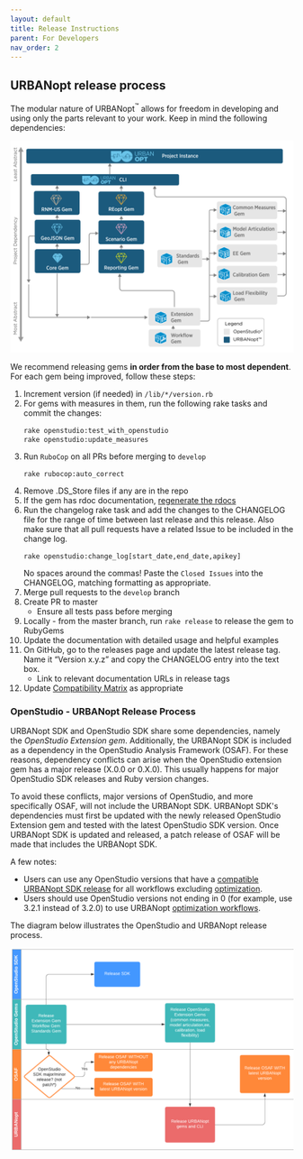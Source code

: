 ```yaml
---
layout: default
title: Release Instructions
parent: For Developers
nav_order: 2
---
```


## URBANopt release process

The modular nature of URBANopt<sup>&trade;</sup> allows for freedom in developing and using only the parts relevant to your work. Keep in mind the following dependencies:

![gem dependency chart](../doc_files/uo_dependency_rank.png)

We recommend releasing gems **in order from the base to most dependent**. For each gem being improved, follow these steps:

1. Increment version (if needed) in `/lib/*/version.rb`
1. For gems with measures in them, run the following rake tasks and commit the changes:
	```
	rake openstudio:test_with_openstudio
	rake openstudio:update_measures
	```
1. Run `RuboCop` on all PRs before merging to `develop`
    ```
	rake rubocop:auto_correct
	```
1. Remove .DS_Store files if any are in the repo
1. If the gem has rdoc documentation, [regenerate the rdocs](../developer_resources/developer_resources.md#generating-rdoc-documentation)
1. Run the changelog rake task and add the changes to the CHANGELOG file for the range of time between last release and this release. Also make sure that all pull requests have a related Issue to be included in the change log.
	```
	rake openstudio:change_log[start_date,end_date,apikey]
	```
    No spaces around the commas! Paste the `Closed Issues` into the CHANGELOG, matching formatting as appropriate.
1. Merge pull requests to the `develop` branch
1. Create PR to master
    - Ensure all tests pass before merging
1. Locally - from the master branch, run `rake release` to release the gem to RubyGems
1. Update the documentation with detailed usage and helpful examples
1. On GitHub, go to the releases page and update the latest release tag. Name it “Version x.y.z” and copy the CHANGELOG entry into the text box.
    - Link to relevant documentation URLs in release tags
1. Update [Compatibility Matrix](compatibility_matrix.md) as appropriate


### OpenStudio - URBANopt Release Process

URBANopt SDK and OpenStudio SDK share some dependencies, namely the *OpenStudio Extension gem*. Additionally, the URBANopt SDK is included as a dependency in the OpenStudio Analysis Framework (OSAF). For these reasons, dependency conflicts can arise when the OpenStudio extension gem has a major release (X.0.0 or 0.X.0). This usually happens for major OpenStudio SDK releases and Ruby version changes. 

To avoid these conflicts, major versions of OpenStudio, and more specifically OSAF, will not include the URBANopt SDK. URBANopt SDK's dependencies must first be updated with the newly released OpenStudio Extension gem and tested with the latest OpenStudio SDK version. Once URBANopt SDK is updated and released, a patch release of OSAF will be made that includes the URBANopt SDK.

A few notes:

- Users can use any OpenStudio versions that have a [compatible URBANopt SDK release](compatibility_matrix.md) for all workflows excluding [optimization](../workflows/optimization). 
- Users should use OpenStudio versions not ending in 0 (for example, use 3.2.1 instead of 3.2.0) to use URBANopt [optimization workflows](../workflows/optimization). 

The diagram below illustrates the OpenStudio and URBANopt release process.

![urbanopt-openstudio-release-process](../doc_files/urbanopt-openstudio-dependency.png)

